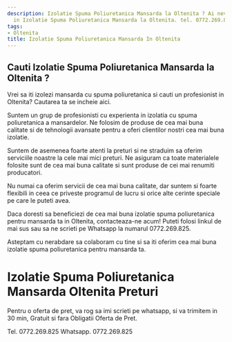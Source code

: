 ```yaml
---
description: Izolatie Spuma Poliuretanica Mansarda la Oltenita ? Ai nevoie de un profesionist
  in Izolatie Spuma Poliuretanica Mansarda la Oltenita. tel. 0772.269.825
tags:
- Oltenita
title: Izolatie Spuma Poliuretanica Mansarda In Oltenita
---
```



## Cauti Izolatie Spuma Poliuretanica Mansarda la Oltenita ?

Vrei sa iti izolezi mansarda cu spuma poliuretanica si cauti un profesionist in Oltenita? Cautarea ta se incheie aici. 

Suntem un grup de profesionisti cu experienta in izolatia cu spuma poliuretanica a mansardelor. Ne folosim de produse de cea mai buna calitate si de tehnologii avansate pentru a oferi clientilor nostri cea mai buna izolatie.

Suntem de asemenea foarte atenti la preturi si ne straduim sa oferim serviciile noastre la cele mai mici preturi. Ne asiguram ca toate materialele folosite sunt de cea mai buna calitate si sunt produse de cei mai renumiti producatori.

Nu numai ca oferim servicii de cea mai buna calitate, dar suntem si foarte flexibili in ceea ce priveste programul de lucru si orice alte cerinte speciale pe care le puteti avea.

Daca doresti sa beneficiezi de cea mai buna izolatie spuma poliuretanica pentru mansarda ta in Oltenita, contacteaza-ne acum! Puteti folosi linkul de mai sus sau sa ne scrieti pe Whatsapp la numarul 0772.269.825. 

Asteptam cu nerabdare sa colaboram cu tine si sa iti oferim cea mai buna izolatie spuma poliuretanica pentru mansarda ta.

# Izolatie Spuma Poliuretanica Mansarda Oltenita Preturi
Pentru o oferta de pret, va rog sa imi scrieti pe whatsapp, si va trimitem in 30 min, Gratuit si fara Obligatii Oferta de Pret.

Tel. 0772.269.825
Whatsapp. 0772.269.825